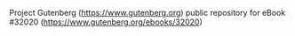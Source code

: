 Project Gutenberg (https://www.gutenberg.org) public repository for eBook #32020 (https://www.gutenberg.org/ebooks/32020)
